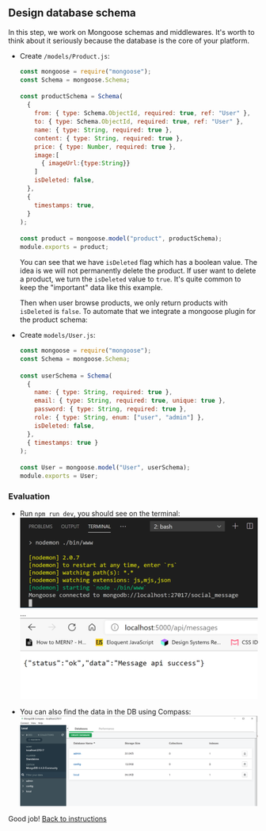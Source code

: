 ## Design database schema

In this step, we work on Mongoose schemas and middlewares. It's worth to think about it seriously because the database is the core of your platform.

- Create `/models/Product.js`:

  ```javascript
  const mongoose = require("mongoose");
  const Schema = mongoose.Schema;

  const productSchema = Schema(
    {
      from: { type: Schema.ObjectId, required: true, ref: "User" },
      to: { type: Schema.ObjectId, required: true, ref: "User" },
      name: { type: String, required: true },
      content: { type: String, required: true },
      price: { type: Number, required: true },
      image:[
        { imageUrl:{type:String}}
      ]
      isDeleted: false,
    },
    {
      timestamps: true,
    }
  );

  const product = mongoose.model("product", productSchema);
  module.exports = product;
  ```

  You can see that we have `isDeleted` flag which has a boolean value. The idea is we will not permanently delete the product. If user want to delete a product, we turn the `isDeleted` value to `true`. It's quite common to keep the "important" data like this example.

  Then when user browse products, we only return products with `isDeleted` is `false`. To automate that we integrate a mongoose plugin for the product schema:

- Create `models/User.js`:

  ```javascript
  const mongoose = require("mongoose");
  const Schema = mongoose.Schema;

  const userSchema = Schema(
    {
      name: { type: String, required: true },
      email: { type: String, required: true, unique: true },
      password: { type: String, required: true },
      role: { type: String, enum: ["user", "admin"] },
      isDeleted: false,
    },
    { timestamps: true }
  );

  const User = mongoose.model("User", userSchema);
  module.exports = User;
  ```

### Evaluation

- Run `npm run dev`, you should see on the terminal:
  ![](./images/400_server_log_1.png)
  ...
  ![](./images/401_server_log_2.png)

- You can also find the data in the DB using Compass:
  ![](./images/402_compass.png)

Good job! [Back to instructions](/README.md)
